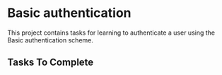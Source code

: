  #  Basic authentication

This project contains tasks for learning to authenticate a user using the Basic authentication scheme.

## Tasks To Complete
